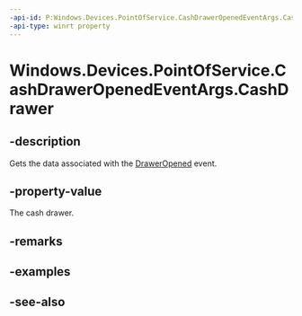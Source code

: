 ```yaml
---
-api-id: P:Windows.Devices.PointOfService.CashDrawerOpenedEventArgs.CashDrawer
-api-type: winrt property
---
```


<!-- Property syntax
public Windows.Devices.PointOfService.CashDrawer CashDrawer { get; }
-->

# Windows.Devices.PointOfService.CashDrawerOpenedEventArgs.CashDrawer

## -description
Gets the data associated with the [DrawerOpened](cashdrawereventsource_draweropened.md) event.

## -property-value
The cash drawer.

## -remarks

## -examples

## -see-also
